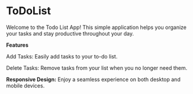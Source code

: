 # ToDoList

Welcome to the Todo List App! This simple application helps you organize your tasks and stay productive throughout your day.

**Features**

Add Tasks: Easily add tasks to your to-do list.

Delete Tasks: Remove tasks from your list when you no longer need them.

**Responsive Design:** Enjoy a seamless experience on both desktop and mobile devices.
